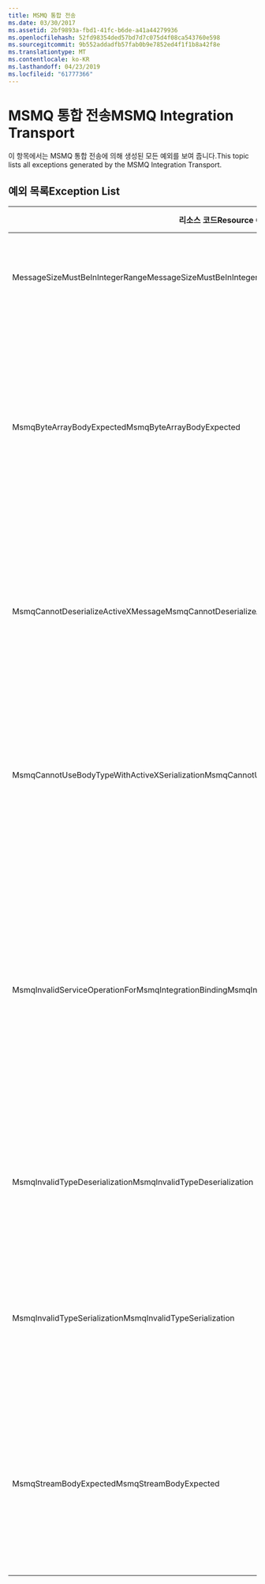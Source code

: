 ```yaml
---
title: MSMQ 통합 전송
ms.date: 03/30/2017
ms.assetid: 2bf9893a-fbd1-41fc-b6de-a41a44279936
ms.openlocfilehash: 52fd98354ded57bd7d7c075d4f08ca543760e598
ms.sourcegitcommit: 9b552addadfb57fab0b9e7852ed4f1f1b8a42f8e
ms.translationtype: MT
ms.contentlocale: ko-KR
ms.lasthandoff: 04/23/2019
ms.locfileid: "61777366"
---
```

# <a name="msmq-integration-transport"></a><span data-ttu-id="e51ee-102">MSMQ 통합 전송</span><span class="sxs-lookup"><span data-stu-id="e51ee-102">MSMQ Integration Transport</span></span>
<span data-ttu-id="e51ee-103">이 항목에서는 MSMQ 통합 전송에 의해 생성된 모든 예외를 보여 줍니다.</span><span class="sxs-lookup"><span data-stu-id="e51ee-103">This topic lists all exceptions generated by the MSMQ Integration Transport.</span></span>  
  
## <a name="exception-list"></a><span data-ttu-id="e51ee-104">예외 목록</span><span class="sxs-lookup"><span data-stu-id="e51ee-104">Exception List</span></span>  
  
|<span data-ttu-id="e51ee-105">리소스 코드</span><span class="sxs-lookup"><span data-stu-id="e51ee-105">Resource Code</span></span>|<span data-ttu-id="e51ee-106">리소스 문자열</span><span class="sxs-lookup"><span data-stu-id="e51ee-106">Resource String</span></span>|  
|-------------------|---------------------|  
|<span data-ttu-id="e51ee-107">MessageSizeMustBeInIntegerRange</span><span class="sxs-lookup"><span data-stu-id="e51ee-107">MessageSizeMustBeInIntegerRange</span></span>|<span data-ttu-id="e51ee-108">이 팩터리는 메시지를 버퍼링하므로 메시지 크기가 정수 값 범위 내에 있어야 합니다.</span><span class="sxs-lookup"><span data-stu-id="e51ee-108">This factory buffers messages, so the message sizes must be in the range of an integer value.</span></span>|  
|<span data-ttu-id="e51ee-109">MsmqByteArrayBodyExpected</span><span class="sxs-lookup"><span data-stu-id="e51ee-109">MsmqByteArrayBodyExpected</span></span>|<span data-ttu-id="e51ee-110">지정된 serialization 형식 및 MSMQ 메시지의 본문 사이에 불일치가 발생했습니다.</span><span class="sxs-lookup"><span data-stu-id="e51ee-110">A mismatch occurred between the specified serialization format and the body of the MSMQ message.</span></span> <span data-ttu-id="e51ee-111">메시지를 보내거나 받을 수 없습니다.</span><span class="sxs-lookup"><span data-stu-id="e51ee-111">The message cannot be sent or received.</span></span> <span data-ttu-id="e51ee-112">serialization 형식 ByteArray를 사용하려면 MSMQ 메시지의 본문이 형식 바이트[]여야 합니다.</span><span class="sxs-lookup"><span data-stu-id="e51ee-112">The serialization format ByteArray requires the body of the MSMQ message to be of type byte[].</span></span>|  
|<span data-ttu-id="e51ee-113">MsmqCannotDeserializeActiveXMessage</span><span class="sxs-lookup"><span data-stu-id="e51ee-113">MsmqCannotDeserializeActiveXMessage</span></span>|<span data-ttu-id="e51ee-114">ActiveX serialization 오류가 발생했습니다.</span><span class="sxs-lookup"><span data-stu-id="e51ee-114">An ActiveX serialization error occurred.</span></span> <span data-ttu-id="e51ee-115">메시지를 보내거나 받을 수 없습니다.</span><span class="sxs-lookup"><span data-stu-id="e51ee-115">The message cannot be sent or received.</span></span> <span data-ttu-id="e51ee-116">본문의 지정된 변수 유형이 실제 MSMQ 메시지 본문과 일치하지 않습니다.</span><span class="sxs-lookup"><span data-stu-id="e51ee-116">The specified variant type for the body does not match the actual MSMQ message body.</span></span>|  
|<span data-ttu-id="e51ee-117">MsmqCannotUseBodyTypeWithActiveXSerialization</span><span class="sxs-lookup"><span data-stu-id="e51ee-117">MsmqCannotUseBodyTypeWithActiveXSerialization</span></span>|<span data-ttu-id="e51ee-118">메시지의 속성이 일치하지 않습니다.</span><span class="sxs-lookup"><span data-stu-id="e51ee-118">The properties of the message are mismatched.</span></span> <span data-ttu-id="e51ee-119">메시지를 보내거나 받을 수 없습니다.</span><span class="sxs-lookup"><span data-stu-id="e51ee-119">The message cannot be sent or received.</span></span> <span data-ttu-id="e51ee-120">ActiveX serialization 형식을 사용할 경우 BodyType 메시지 속성을 지정할 수 없습니다.</span><span class="sxs-lookup"><span data-stu-id="e51ee-120">The BodyType message property cannot be specified if the ActiveX serialization format is used.</span></span>|  
|<span data-ttu-id="e51ee-121">MsmqInvalidServiceOperationForMsmqIntegrationBinding</span><span class="sxs-lookup"><span data-stu-id="e51ee-121">MsmqInvalidServiceOperationForMsmqIntegrationBinding</span></span>|<span data-ttu-id="e51ee-122">MsmqIntegrationBinding 유효성 검사가 실패했습니다.</span><span class="sxs-lookup"><span data-stu-id="e51ee-122">The MsmqIntegrationBinding validation failed.</span></span> <span data-ttu-id="e51ee-123">서비스 엔드포인트를 시작할 수 없습니다.</span><span class="sxs-lookup"><span data-stu-id="e51ee-123">The service endpoint cannot be started.</span></span> <span data-ttu-id="e51ee-124">지정된 바인딩이 지정된 계약의 지정된 서비스 작업을 위한 메서드 서명을 지원하지 않습니다.</span><span class="sxs-lookup"><span data-stu-id="e51ee-124">The specified binding does not support the method signature for the specified service operation in the specified contract.</span></span> <span data-ttu-id="e51ee-125">MsmqIntegrationBinding을 사용하려면 서비스 작업을 수정합니다.</span><span class="sxs-lookup"><span data-stu-id="e51ee-125">Correct the service operation to use the MsmqIntegrationBinding.</span></span>|  
|<span data-ttu-id="e51ee-126">MsmqInvalidTypeDeserialization</span><span class="sxs-lookup"><span data-stu-id="e51ee-126">MsmqInvalidTypeDeserialization</span></span>|<span data-ttu-id="e51ee-127">serialization 형식을 인식할 수 없으므로 ActiveX serialization이 실패했습니다.</span><span class="sxs-lookup"><span data-stu-id="e51ee-127">The ActiveX serialization failed because the serialization format cannot be recognized.</span></span> <span data-ttu-id="e51ee-128">메시지를 보내거나 받을 수 없습니다.</span><span class="sxs-lookup"><span data-stu-id="e51ee-128">The message cannot be sent or received.</span></span>|  
|<span data-ttu-id="e51ee-129">MsmqInvalidTypeSerialization</span><span class="sxs-lookup"><span data-stu-id="e51ee-129">MsmqInvalidTypeSerialization</span></span>|<span data-ttu-id="e51ee-130">변수 유형이 인식되지 않습니다.</span><span class="sxs-lookup"><span data-stu-id="e51ee-130">The variant type is not recognized.</span></span> <span data-ttu-id="e51ee-131">ActiveX serialization이 실패했습니다.</span><span class="sxs-lookup"><span data-stu-id="e51ee-131">The ActiveX serialization failed.</span></span> <span data-ttu-id="e51ee-132">메시지를 보내거나 받을 수 없습니다.</span><span class="sxs-lookup"><span data-stu-id="e51ee-132">The message cannot be sent or received.</span></span> <span data-ttu-id="e51ee-133">지정한 변수 유형이 지원되지 않습니다.</span><span class="sxs-lookup"><span data-stu-id="e51ee-133">The specified variant type is not supported.</span></span>|  
|<span data-ttu-id="e51ee-134">MsmqStreamBodyExpected</span><span class="sxs-lookup"><span data-stu-id="e51ee-134">MsmqStreamBodyExpected</span></span>|<span data-ttu-id="e51ee-135">serialization 형식과 본문 내용이 일치하지 않습니다.</span><span class="sxs-lookup"><span data-stu-id="e51ee-135">Mismatch between serialization format and body content.</span></span> <span data-ttu-id="e51ee-136">메시지를 보내거나 받을 수 없습니다.</span><span class="sxs-lookup"><span data-stu-id="e51ee-136">Message cannot be sent or received.</span></span> <span data-ttu-id="e51ee-137">스트림 serialization 모드를 사용하면 형식 스트림의 본문만 보내거나 받을 수 있습니다.</span><span class="sxs-lookup"><span data-stu-id="e51ee-137">Only a body of type stream can be sent or received using the stream serialization mode.</span></span>|
